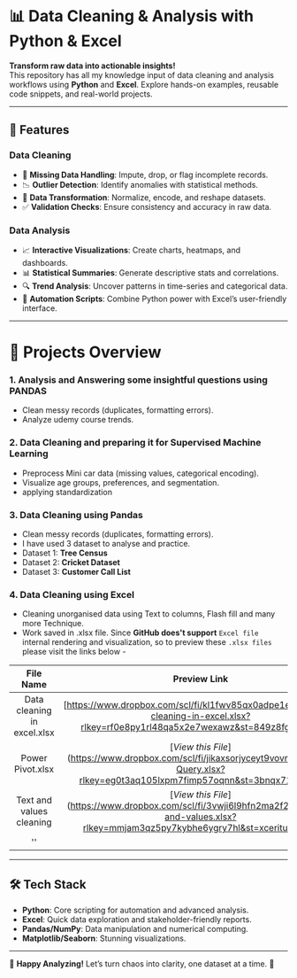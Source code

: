 # 📊 Data Cleaning & Analysis with Python & Excel


**Transform raw data into actionable insights!**  
This repository has all my knowledge input of data cleaning and analysis workflows using **Python** and **Excel**. Explore hands-on examples, reusable code snippets, and real-world projects.

---

## 🚀 Features

### **Data Cleaning**
- 🧹 **Missing Data Handling**: Impute, drop, or flag incomplete records.
- 📉 **Outlier Detection**: Identify anomalies with statistical methods.
- 🔄 **Data Transformation**: Normalize, encode, and reshape datasets.
- ✅ **Validation Checks**: Ensure consistency and accuracy in raw data.

### **Data Analysis**
- 📈 **Interactive Visualizations**: Create charts, heatmaps, and dashboards.
- 📊 **Statistical Summaries**: Generate descriptive stats and correlations.
- 🔍 **Trend Analysis**: Uncover patterns in time-series and categorical data.
- 🤖 **Automation Scripts**: Combine Python power with Excel’s user-friendly interface.

---

# 🧩 Projects Overview

### 1. **Analysis and Answering some insightful questions using PANDAS**
- Clean messy records (duplicates, formatting errors).
- Analyze udemy course trends.

### 2. **Data Cleaning and preparing it for Supervised Machine Learning**
- Preprocess Mini car data (missing values, categorical encoding).
- Visualize age groups, preferences, and segmentation.
- applying standardization

### 3. **Data Cleaning using Pandas**
- Clean messy records (duplicates, formatting errors).
- I have used 3 dataset to analyse and practice.
- Dataset 1: **Tree Census**
- Dataset 2: **Cricket Dataset**
- Dataset 3: **Customer Call List**


### 4. **Data Cleaning using Excel**
- Cleaning unorganised data using Text to columns, Flash fill and many more Technique.
- Work saved in .xlsx file.
Since **GitHub does't support** `Excel file` internal rendering and visualization, so to preview these `.xlsx files` please visit the links below - 

| File Name | Preview Link |
| :----:    | :----: |
| Data cleaning in excel.xlsx | [https://www.dropbox.com/scl/fi/kl1fwv85qx0adpe1eutms/data-cleaning-in-excel.xlsx?rlkey=rf0e8py1rl48qa5x2e7wexawz&st=849z8fg8&dl=0 |
| Power Pivot.xlsx | [_View this File_](https://www.dropbox.com/scl/fi/jikaxsorjyceyt9vovnyv/Power-Query.xlsx?rlkey=eg0t3aq105lxpm7fimp57oqnn&st=3bnqx71q&dl=0 |
| Text and values cleaning | [_View this File_](https://www.dropbox.com/scl/fi/3vwji6l9hfn2ma2f2uxq8/text-and-values.xlsx?rlkey=mmjam3qz5py7kybhe6ygry7hl&st=xceritu8&dl=0 | 
| '' |  | 

---

## 🛠️ Tech Stack
- **Python**: Core scripting for automation and advanced analysis.
- **Excel**: Quick data exploration and stakeholder-friendly reports.
- **Pandas/NumPy**: Data manipulation and numerical computing.
- **Matplotlib/Seaborn**: Stunning visualizations.

---

🌟 **Happy Analyzing!** Let’s turn chaos into clarity, one dataset at a time. 🌟
